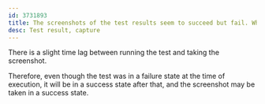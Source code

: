 ```yaml
---
id: 3731893
title: The screenshots of the test results seem to succeed but fail. Why is this?
desc: Test result, capture
---
```


There is a slight time lag between running the test and taking the screenshot.

Therefore, even though the test was in a failure state at the time of execution, it will be in a success state after that, and the screenshot may be taken in a success state.
